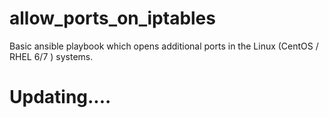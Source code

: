 # allow_ports_on_iptables
Basic ansible playbook which opens additional ports in the Linux (CentOS / RHEL 6/7 ) systems.

# Updating.... 
